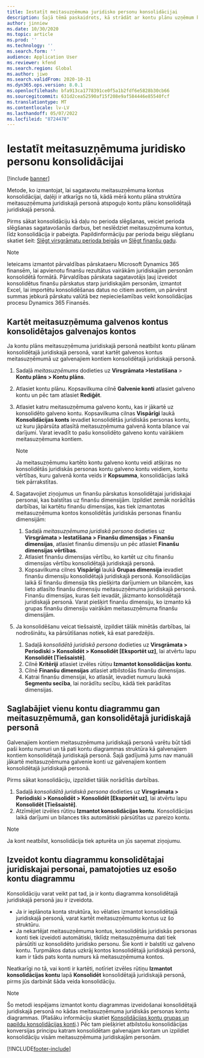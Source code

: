 ```yaml
---
title: Iestatīt meitasuzņēmuma juridisko personu konsolidācijai
description: Šajā tēmā paskaidrots, kā strādāt ar kontu plānu uzņēmum konsolidācijai.
author: jinniew
ms.date: 10/30/2020
ms.topic: article
ms.prod: ''
ms.technology: ''
ms.search.form: ''
audience: Application User
ms.reviewer: kfend
ms.search.region: Global
ms.author: jiwo
ms.search.validFrom: 2020-10-31
ms.dyn365.ops.version: 8.0.1
ms.openlocfilehash: bfa913ca1778391ce0f5a1b2fdf6e5828b30cb66
ms.sourcegitcommit: 631d2cea52590af15f208e9af584446e85540fcf
ms.translationtype: MT
ms.contentlocale: lv-LV
ms.lasthandoff: 05/07/2022
ms.locfileid: "8724478"
---
```

# <a name="set-up-a-subsidiary-legal-entity-for-consolidation"></a>Iestatīt meitasuzņēmuma juridisko personu konsolidācijai

[!include [banner](../includes/banner.md)]

Metode, ko izmantojat, lai sagatavotu meitasuzņēmuma kontus konsolidācijai, daļēji ir atkarīgs no tā, kādā mērā kontu plāna struktūra meitasuzņēmuma juridiskajā personā atspoguļo kontu plānu konsolidētajā juridiskajā personā.

Pirms sākat konsolidāciju kā daļu no perioda slēgšanas, veiciet perioda slēgšanas sagatavošanās darbus, bet neslēdziet meitasuzņēmuma kontus, līdz konsolidācija ir pabeigta. Papildinformāciju par perioda beigu slēgšanu skatiet šeit: [Slēgt virsgrāmatu perioda beigās](close-general-ledger-at-period-end.md) un [Slēgt finanšu gadu](tasks/close-fiscal-year.md).

> [!NOTE]
>  Ieteicams izmantot pārvaldības pārskataeru Microsoft Dynamics 365 finansēm, lai apvienotu finanšu rezultātus vairākām juridiskajām personām konsolidētā formātā. Pārvaldības pārskata sagatavotājs ļauj izveidot konsolidētus finanšu pārskatus starp juridiskajām personām, izmantot Excel, lai importētu konsolidēšanas datus no citiem avotiem, un pārvērst summas jebkurā pārskatu valūtā bez nepieciešamības veikt konsolidācijas procesu Dynamics 365 Finansēs.

## <a name="map-subsidiary-main-accounts-to-consolidated-main-accounts"></a>Kartēt meitasuzņēmuma galvenos kontus konsolidētajos galvenajos kontos

Ja kontu plāns meitasuzņēmuma juridiskajā personā neatbilst kontu plānam konsolidētajā juridiskajā personā, varat kartēt galvenos kontus meitasuzņēmumā uz galvenajiem kontiem konsolidētajā juridiskajā personā.

1. Sadaļā *meitasuzņēmums* dodieties uz **Virsgrāmata \>Iestatīšana** \> **Kontu plāns \> Kontu plāns**.
2. Atlasiet kontu plānu. Kopsavilkuma cilnē **Galvenie konti** atlasiet galveno kontu un pēc tam atlasiet **Rediģēt**.
3. Atlasiet katru meitasuzņēmuma galveno kontu, kas ir jākartē uz konsolidēto galveno kontu. Kopsavilkuma cilnas **Vispārīgi** laukā **Konsolidācijas konts** ievadiet konsolidētās juridiskās personas kontu, uz kuru jāpārsūta atlasītā meitasuzņēmuma galvenā konta bilance vai darījumi. Varat ievadīt to pašu konsolidēto galveno kontu vairākiem meitasuzņēmuma kontiem.

    > [!NOTE]
    > Ja meitasuzņēmumu kartēto kontu galveno kontu veidi atšķiras no konsolidētās juridiskās personas kontu galveno kontu veidiem, kontu vērtības, kuru galvenā konta veids ir **Kopsumma**, konsolidācijas laikā tiek pārrakstītas.

4. Sagatavojiet ziņojumus un finanšu pārskatus konsolidētajai juridiskajai personai, kas balstītas uz finanšu dimensijām. Izpildiet zemāk norādītās darbības, lai kartētu finanšu dimensijas, kas tiek izmantotas meitasuzņēmuma kontos konsolidētās juridiskās personas finanšu dimensijām:

    1. Sadaļā *meitasuzņēmuma juridiskā persona* dodieties uz **Virsgrāmata \> Iestatīšana \> Finanšu dimensijas \> Finanšu dimensijas**, atlasiet finanšu dimensiju un pēc atlasiet **Finanšu dimensijas vērtības**.
    2. Atlasiet finanšu dimensijas vērtību, ko kartēt uz citu finanšu dimensijas vērtību konsolidētajā juridiskajā personā.
    3. Kopsavilkuma cilnes **Vispārīgi** laukā **Grupas dimensija** ievadiet finanšu dimensiju konsolidētajā juridiskajā personā. Konsolidācijas laikā šī finanšu dimensija tiks piešķirta darījumiem un bilancēm, kas lieto atlasīto finanšu dimensiju meitasuzņēmuma juridiskajā personā. Finanšu dimensijas, kuras šeit ievadāt, jāizmanto konsolidētajā juridiskajā personā. Varat piešķirt finanšu dimensiju, ko izmanto kā grupas finanšu dimensiju vairākām meitasuzņēmuma finanšu dimensijām.

5. Ja konsolidēšanu veicat tiešsaistē, izpildiet tālāk minētās darbības, lai nodrošinātu, ka pārsūtīšanas notiek, kā esat paredzējis.

    1. Sadaļā *konsolidētā juridiskā persona* dodieties uz **Virsgrāmata \> Periodiski \> Konsolidēt \> Konsolidēt \[Eksportēt uz\]**, lai atvērtu lapu **Konsolidēt \[Tiešsaistē\]**.
    2. Cilnē **Kritēriji** atlasiet izvēles rūtiņu **Izmantot konsolidācijas kontu**.
    3. Cilnē **Finanšu dimensijas** atlasiet atbilstošās finanšu dimensijas.
    4. Katrai finanšu dimensijai, ko atlasāt, ievadiet numuru laukā **Segmentu secība**, lai norādītu secību, kādā tiek parādītas dimensijas.

## <a name="maintain-the-same-chart-of-accounts-in-the-subsidiary-and-consolidated-legal-entities"></a>Saglabājiet vienu kontu diagrammu gan meitasuzņēmumā, gan konsolidētajā juridiskajā personā

Galvenajiem kontiem meitasuzņēmuma juridiskajā personā varētu būt tādi paši kontu numuri un tā pati kontu diagrammas struktūra kā galvenajiem kontiem konsolidētajā juridiskajā personā. Šajā gadījumā jums nav manuāli jākartē meitasuzņēmuma galvenie konti uz galvenajiem kontiem konsolidētajā juridiskajā personā.

Pirms sākat konsolidāciju, izpzildiet tālāk norādītās darbības.

1. Sadaļā *konsolidētā juridiskā persona* dodieties uz **Virsgrāmata \> Periodiski \> Konsolidēt \> Konsolidēt \[Eksportēt uz\]**, lai atvērtu lapu **Konsolidēt \[Tiešsaistē\]**.
2. Atzīmējiet izvēles rūtiņu **Izmantot konsolidācijas kontu**. Konsolidācijas laikā darījumi un bilances tiks automātiski pārsūtītas uz pareizo kontu.

> [!NOTE]
> Ja kont neatbilst, konsolidācija tiek apturēta un jūs saņemat ziņojumu.

## <a name="create-a-chart-of-accounts-for-the-consolidated-legal-entity-based-on-an-existing-chart-of-accounts"></a>Izveidot kontu diagrammu konsolidētajai juridiskajai personai, pamatojoties uz esošo kontu diagrammu

Konsolidāciju varat veikt pat tad, ja ir kontu diagramma konsolidētajā juridiskajā personā jau ir izveidota.

- Ja ir ieplānota konta struktūra, ko vēlaties izmantot konsolidētajā juridiskajā personā, varat kartēt meitasuzņēmumu kontus uz šo struktūru.
- Ja nekartējat meitasuzņēmuma kontus, konsolidētās juridiskās personas konti tiek izveidoti automātiski, tiklīdz meitasuzņēmuma dati tiek pārsūtīti uz konsolidēto juridisko personu. Šie konti ir balstīti uz galveno kontu. Turpmākos datus uzkrāj kontos konsolidētajā juridiskajā personā, kam ir tāds pats konta numurs kā meitasuzņēmuma kontos.

Neatkarīgi no tā, vai konti ir kartēti, notīriet izvēles rūtiņu **Izmantot konsolidācijas kontu** lapā **Konsolidēt** konsolidētajā juridiskajā personā, pirms jūs darbināt šāda veida konsolidāciju.

> [!NOTE]
> Šo metodi iespējams izmantot kontu diagrammas izveidošanai konsolidētajā juridiskajā personā no kādas meitasuzņēmuma juridiskās personas kontu diagrammas. (Plašāku informāciju skatiet [Konsolidācijas kontu grupas un papildu konsolidācijas konti](../budgeting/consolidation-account-groups-consolidation-accounts.md).) Pēc tam piešķiriet atbilstošu konsolidācijas konversijas principu katram konsolidētam galvenajam kontam un izpildiet konsolidāciju visām meitasuzņēmuma juridiskajām personām.


[!INCLUDE[footer-include](../../includes/footer-banner.md)]
